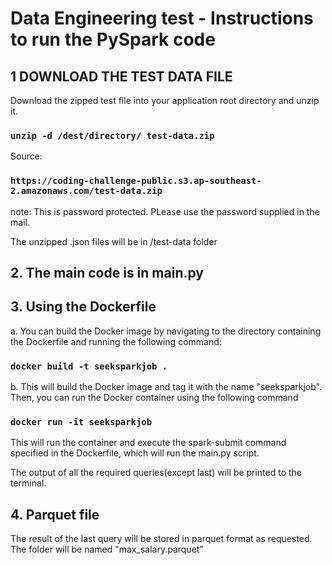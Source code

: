 # Data Engineering test - Instructions to run the PySpark code 

## 1 DOWNLOAD THE TEST DATA FILE 
Download the zipped test file into your application root directory and unzip it.

### `unzip -d /dest/directory/ test-data.zip`

Source: 
### `https://coding-challenge-public.s3.ap-southeast-2.amazonaws.com/test-data.zip`
note: This is password protected. PLease use the password supplied in the mail.

The unzipped .json files will be in /test-data folder

## 2. The main code is in main.py

## 3. Using the Dockerfile

   a. You can build the Docker image by navigating to the directory containing the Dockerfile and running the following command:
   ###  `docker build -t seeksparkjob .`

b. This will build the Docker image and tag it with the name "seeksparkjob". Then, you can run the Docker container using the following command
###  `docker run -it seeksparkjob`

This will run the container and execute the spark-submit command specified in the Dockerfile, which will run the main.py script.

The output of all the required queries(except last) will be printed to the terminal.

## 4. Parquet file
The result of the last query will be stored in parquet format as requested.
The folder will be named "max_salary.parquet"
